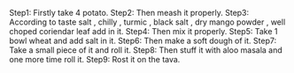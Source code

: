 Step1: Firstly take 4 potato.
Step2: Then meash it properly.
Step3: According to taste salt , chilly , turmic , black salt , dry mango powder , well choped coriendar leaf add in it.
Step4: Then mix it properly.
Step5: Take 1 bowl wheat and add salt in it.
Step6: Then make a soft dough of it.
Step7: Take a small piece of it and roll it.
Step8: Then stuff it with aloo masala and one more time roll it.
Step9: Rost it on the tava. 